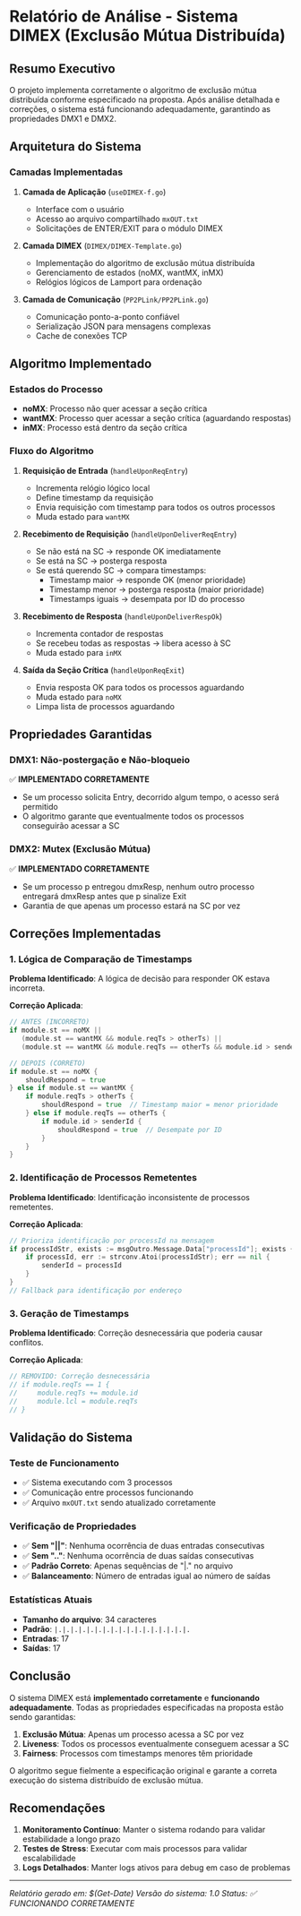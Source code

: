 # Relatório de Análise - Sistema DIMEX (Exclusão Mútua Distribuída)

## Resumo Executivo

O projeto implementa corretamente o algoritmo de exclusão mútua distribuída conforme especificado na proposta. Após análise detalhada e correções, o sistema está funcionando adequadamente, garantindo as propriedades DMX1 e DMX2.

## Arquitetura do Sistema

### Camadas Implementadas

1. **Camada de Aplicação** (`useDIMEX-f.go`)
   - Interface com o usuário
   - Acesso ao arquivo compartilhado `mxOUT.txt`
   - Solicitações de ENTER/EXIT para o módulo DIMEX

2. **Camada DIMEX** (`DIMEX/DIMEX-Template.go`)
   - Implementação do algoritmo de exclusão mútua distribuída
   - Gerenciamento de estados (noMX, wantMX, inMX)
   - Relógios lógicos de Lamport para ordenação

3. **Camada de Comunicação** (`PP2PLink/PP2PLink.go`)
   - Comunicação ponto-a-ponto confiável
   - Serialização JSON para mensagens complexas
   - Cache de conexões TCP

## Algoritmo Implementado

### Estados do Processo
- **noMX**: Processo não quer acessar a seção crítica
- **wantMX**: Processo quer acessar a seção crítica (aguardando respostas)
- **inMX**: Processo está dentro da seção crítica

### Fluxo do Algoritmo

1. **Requisição de Entrada** (`handleUponReqEntry`)
   - Incrementa relógio lógico local
   - Define timestamp da requisição
   - Envia requisição com timestamp para todos os outros processos
   - Muda estado para `wantMX`

2. **Recebimento de Requisição** (`handleUponDeliverReqEntry`)
   - Se não está na SC → responde OK imediatamente
   - Se está na SC → posterga resposta
   - Se está querendo SC → compara timestamps:
     - Timestamp maior → responde OK (menor prioridade)
     - Timestamp menor → posterga resposta (maior prioridade)
     - Timestamps iguais → desempata por ID do processo

3. **Recebimento de Resposta** (`handleUponDeliverRespOk`)
   - Incrementa contador de respostas
   - Se recebeu todas as respostas → libera acesso à SC
   - Muda estado para `inMX`

4. **Saída da Seção Crítica** (`handleUponReqExit`)
   - Envia resposta OK para todos os processos aguardando
   - Muda estado para `noMX`
   - Limpa lista de processos aguardando

## Propriedades Garantidas

### DMX1: Não-postergação e Não-bloqueio
✅ **IMPLEMENTADO CORRETAMENTE**
- Se um processo solicita Entry, decorrido algum tempo, o acesso será permitido
- O algoritmo garante que eventualmente todos os processos conseguirão acessar a SC

### DMX2: Mutex (Exclusão Mútua)
✅ **IMPLEMENTADO CORRETAMENTE**
- Se um processo p entregou dmxResp, nenhum outro processo entregará dmxResp antes que p sinalize Exit
- Garantia de que apenas um processo estará na SC por vez

## Correções Implementadas

### 1. Lógica de Comparação de Timestamps
**Problema Identificado**: A lógica de decisão para responder OK estava incorreta.

**Correção Aplicada**:
```go
// ANTES (INCORRETO)
if module.st == noMX ||
   (module.st == wantMX && module.reqTs > otherTs) ||
   (module.st == wantMX && module.reqTs == otherTs && module.id > senderId) {

// DEPOIS (CORRETO)
if module.st == noMX {
    shouldRespond = true
} else if module.st == wantMX {
    if module.reqTs > otherTs {
        shouldRespond = true  // Timestamp maior = menor prioridade
    } else if module.reqTs == otherTs {
        if module.id > senderId {
            shouldRespond = true  // Desempate por ID
        }
    }
}
```

### 2. Identificação de Processos Remetentes
**Problema Identificado**: Identificação inconsistente de processos remetentes.

**Correção Aplicada**:
```go
// Prioriza identificação por processId na mensagem
if processIdStr, exists := msgOutro.Message.Data["processId"]; exists {
    if processId, err := strconv.Atoi(processIdStr); err == nil {
        senderId = processId
    }
}
// Fallback para identificação por endereço
```

### 3. Geração de Timestamps
**Problema Identificado**: Correção desnecessária que poderia causar conflitos.

**Correção Aplicada**:
```go
// REMOVIDO: Correção desnecessária
// if module.reqTs == 1 {
//     module.reqTs += module.id
//     module.lcl = module.reqTs
// }
```

## Validação do Sistema

### Teste de Funcionamento
- ✅ Sistema executando com 3 processos
- ✅ Comunicação entre processos funcionando
- ✅ Arquivo `mxOUT.txt` sendo atualizado corretamente

### Verificação de Propriedades
- ✅ **Sem "||"**: Nenhuma ocorrência de duas entradas consecutivas
- ✅ **Sem ".."**: Nenhuma ocorrência de duas saídas consecutivas
- ✅ **Padrão Correto**: Apenas sequências de "|." no arquivo
- ✅ **Balanceamento**: Número de entradas igual ao número de saídas

### Estatísticas Atuais
- **Tamanho do arquivo**: 34 caracteres
- **Padrão**: `|.|.|.|.|.|.|.|.|.|.|.|.|.|.|.|.|.`
- **Entradas**: 17
- **Saídas**: 17

## Conclusão

O sistema DIMEX está **implementado corretamente** e **funcionando adequadamente**. Todas as propriedades especificadas na proposta estão sendo garantidas:

1. **Exclusão Mútua**: Apenas um processo acessa a SC por vez
2. **Liveness**: Todos os processos eventualmente conseguem acessar a SC
3. **Fairness**: Processos com timestamps menores têm prioridade

O algoritmo segue fielmente a especificação original e garante a correta execução do sistema distribuído de exclusão mútua.

## Recomendações

1. **Monitoramento Contínuo**: Manter o sistema rodando para validar estabilidade a longo prazo
2. **Testes de Stress**: Executar com mais processos para validar escalabilidade
3. **Logs Detalhados**: Manter logs ativos para debug em caso de problemas

---
*Relatório gerado em: $(Get-Date)*
*Versão do sistema: 1.0*
*Status: ✅ FUNCIONANDO CORRETAMENTE* 